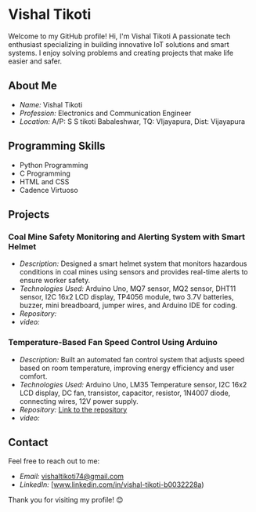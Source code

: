 # Vishal Tikoti

Welcome to my GitHub profile! Hi, I'm Vishal Tikoti A passionate tech enthusiast specializing in building innovative IoT solutions and smart systems. I enjoy solving problems and creating projects that make life easier and safer.

## About Me

- *Name:* Vishal Tikoti
- *Profession:* Electronics and Communication Engineer
- *Location:* A/P: S S tikoti Babaleshwar, TQ: VIjayapura, Dist: Vijayapura

## Programming Skills

- Python Programming
- C Programming
- HTML and CSS
- Cadence Virtuoso

## Projects

### Coal Mine Safety Monitoring and Alerting System with Smart Helmet

- *Description:* Designed a smart helmet system that monitors hazardous conditions in coal mines using sensors and provides real-time alerts to ensure worker safety.
- *Technologies Used:* Arduino Uno, MQ7 sensor, MQ2 sensor, DHT11 sensor, I2C 16x2 LCD display, TP4056 module, two 3.7V batteries, buzzer, mini breadboard, jumper wires, and Arduino IDE for coding.
- *Repository:* 
- *video:* 

### Temperature-Based Fan Speed Control Using Arduino

- *Description:* Built an automated fan control system that adjusts speed based on room temperature, improving energy efficiency and user comfort.
- *Technologies Used:* Arduino Uno, LM35 Temperature sensor, I2C 16x2 LCD display, DC fan, transistor, capacitor, resistor, 1N4007 diode, connecting wires, 12V power supply.
- *Repository:* [Link to the repository](#)
- *video:* 

## Contact

Feel free to reach out to me:

- *Email:* [vishaltikoti74@gmail.com](mailto:vishaltikoti74@gmail.com)
- *LinkedIn:* [www.linkedin.com/in/vishal-tikoti-b0032228a)

Thank you for visiting my profile! 😊
